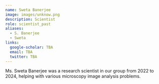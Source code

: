 ```yaml
---
name: Sweta Banerjee
image: images/unknow.png
description: Scientist
role: scientist_past
aliases:
  - S. Banerjee
  - Sweta
links:
  google-scholar: TBA
  email: TBA
  twitter: TBA
---
```


Ms. Sweta Banerjee was a research scientist in our group from 2022 to 2024, helping with various microscopy image analysis problems.
